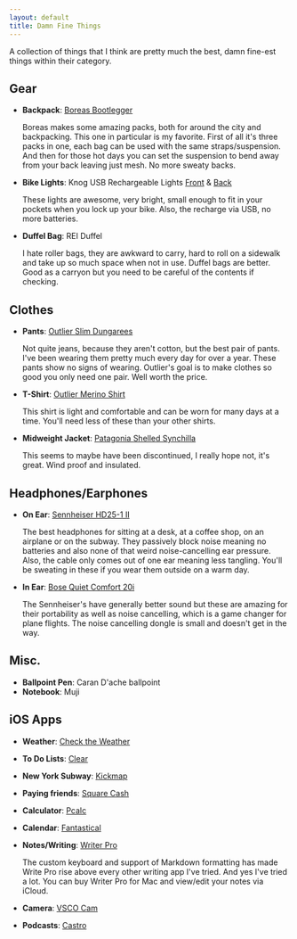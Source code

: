 ```yaml
---
layout: default
title: Damn Fine Things
---
```


A collection of things that I think are pretty much the best, damn fine-est things within their category.

## Gear

- **Backpack**: [Boreas Bootlegger][bootlegger]

    Boreas makes some amazing packs, both for around the city and backpacking. This one in particular is my favorite. First of all it's three packs in one, each bag can be used with the same straps/suspension. And then for those hot days you can set the suspension to bend away from your back leaving just mesh. No more sweaty backs.

- **Bike Lights**: Knog USB Rechargeable Lights [Front][knog-front] & [Back][knog-back]

    These lights are awesome, very bright, small enough to fit in your pockets when you lock up your bike. Also, the recharge via USB, no more batteries.

- **Duffel Bag**: REI Duffel
    
    I hate roller bags, they are awkward to carry, hard to roll on a sidewalk and take up so much space when not in use. Duffel bags are better. Good as a carryon but you need to be careful of the contents if checking.

## Clothes

- **Pants**: [Outlier Slim Dungarees](http://shop.outlier.cc/shop/retail/slim-dungarees.html)

    Not quite jeans, because they aren't cotton, but the best pair of pants. I've been wearing them pretty much every day for over a year. These pants show no signs of wearing. Outlier's goal is to make clothes so good you only need one pair. Well worth the price.

- **T-Shirt**: [Outlier Merino Shirt](#)
    
    This shirt is light and comfortable and can be worn for many days at a time. You'll need less of these than your other shirts.

-  **Midweight Jacket**: [Patagonia Shelled Synchilla][patagonia-shelled]

    This seems to maybe have been discontinued, I really hope not, it's great. Wind proof and insulated.

[patagonia-shelled]: http://www.moosejaw.com/moosejaw/shop/product_Patagonia-Men-s-Shelled-Synchilla-Jacket_10193871_10208_10000001_-1_

## Headphones/Earphones 

- **On Ear**: [Sennheiser HD25-1 II][sennheiser]
    
    The best headphones for sitting at a desk, at a coffee shop, on an airplane or on the subway. They passively block noise meaning no batteries and also none of that weird noise-cancelling ear pressure. Also, the cable only comes out of one ear meaning less tangling. You'll be sweating in these if you wear them outside on a warm day.

- **In Ear**: [Bose Quiet Comfort 20i][bose]

    The Sennheiser's have generally better sound but these are amazing for their portability as well as noise cancelling, which is a game changer for plane flights. The noise cancelling dongle is small and doesn't get in the way.

## Misc.

- **Ballpoint Pen**: Caran D'ache ballpoint
- **Notebook**: Muji

## iOS Apps

- **Weather**: [Check the Weather](http://checktheweather.co/)
- **To Do Lists**: [Clear](http://realmacsoftware.com/clear)
- **New York Subway**: [Kickmap](http://www.kickmap.com/)
- **Paying friends**: [Square Cash](https://square.com/cash/)
- **Calculator**: [Pcalc](http://www.pcalc.com/)
- **Calendar**: [Fantastical](https://flexibits.com/fantastical-iphone)
- **Notes/Writing**: [Writer Pro](http://writer.pro/)

    The custom keyboard and support of Markdown formatting has made Write Pro rise above every other writing app I've tried. And yes I've tried a lot. You can buy Writer Pro for Mac and view/edit your notes via iCloud.

- **Camera**: [VSCO Cam](http://vsco.co/vscocam)
- **Podcasts**: [Castro](http://castro.fm/)

[bootlegger]: http://www.boreasgear.com/collections/super-tramp/products/bootlegger-eclipse-black
[knog-front]: http://www.amazon.com/Knog-Boomer-Rechargeable-Front-Light/dp/B004HNRBCG
[knog-back]: http://www.amazon.com/Knog-Boomer-Rechargeable-Rear-Light/dp/B004HNUSOE/ref=pd_sim_sg_5
[sennheiser]: http://www.amazon.com/Sennheiser-HD25-1-II-Closed-Back-Headphones/dp/B000TDZOXG/ref=sr_1_1
[bose]: http://www.amazon.com/Bose-QuietComfort-Acoustic-Cancelling-Headphones/dp/B00D429Y12/ref=sr_1_1